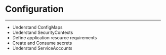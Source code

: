 # Configuration
---

* Understand ConfigMaps
* Understand SecurityContexts
* Define application resource requirements
* Create and Consume secrets
* Understand ServiceAccounts
